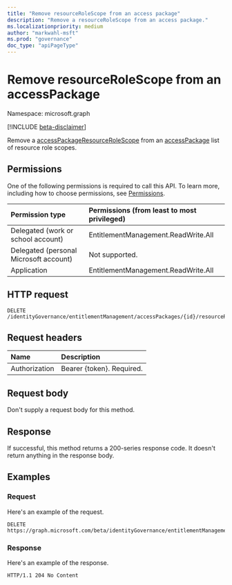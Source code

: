 ```yaml
---
title: "Remove resourceRoleScope from an access package"
description: "Remove a resourceRoleScope from an access package."
ms.localizationpriority: medium
author: "markwahl-msft"
ms.prod: "governance"
doc_type: "apiPageType"
---
```


# Remove resourceRoleScope from an accessPackage

Namespace: microsoft.graph

[!INCLUDE [beta-disclaimer](../../includes/beta-disclaimer.md)]

Remove a [accessPackageResourceRoleScope](../resources/accesspackageresourcerolescope.md) from an [accessPackage](../resources/accesspackage.md) list of resource role scopes.

## Permissions

One of the following permissions is required to call this API. To learn more, including how to choose permissions, see [Permissions](/graph/permissions-reference).

| Permission type                        | Permissions (from least to most privileged) |
|:---------------------------------------|:--------------------------------------------|
| Delegated (work or school account)     | EntitlementManagement.ReadWrite.All |
| Delegated (personal Microsoft account) | Not supported. |
| Application                            | EntitlementManagement.ReadWrite.All |

## HTTP request

<!-- { "blockType": "ignored" } -->

```http
DELETE /identityGovernance/entitlementManagement/accessPackages/{id}/resourceRoleScopes/{id}
```

## Request headers

| Name          | Description   |
|:--------------|:--------------|
| Authorization | Bearer \{token\}. Required. |

## Request body

Don't supply a request body for this method.

## Response

If successful, this method returns a 200-series response code. It doesn't return anything in the response body.

## Examples

### Request

Here's an example  of the request.

<!-- {
  "blockType": "request",
  "name": "delete_accesspackageresourcerolescope_from_accesspackage"
}-->

```http
DELETE https://graph.microsoft.com/beta/identityGovernance/entitlementManagement/accessPackages/{id}/resourceRoleScopes/{id}
```


### Response

Here's an example  of the response.

<!-- {
  "blockType": "response",
  "truncated": true
} -->

```http
HTTP/1.1 204 No Content
```
